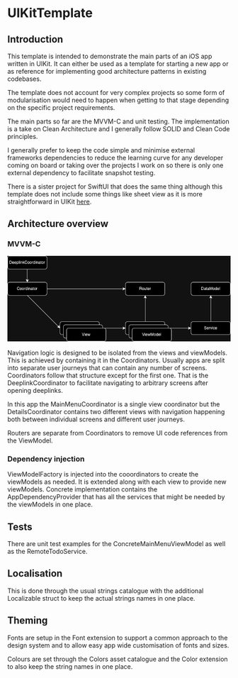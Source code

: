 # UIKitTemplate

## Introduction

This template is intended to demonstrate the main parts of an iOS app written in UIKit. It can either be used as a template for starting a new app or as reference for implementing good architecture patterns in existing codebases.

The template does not account for very complex projects so some form of modularisation would need to happen when getting to that stage depending on the specific project requirements.

The main parts so far are the MVVM-C and unit testing. The implementation is a take on Clean Architecture and I generally follow SOLID and Clean Code principles.

I generally prefer to keep the code simple and minimise external frameworks dependencies to reduce the learning curve for any developer coming on board or taking over the projects I work on so there is only one external dependency to facilitate snapshot testing.

There is a sister project for SwiftUI that does the same thing although this template does not include some things like sheet view as it is more straightforward in UIKit [here](https://github.com/igorest7/SwiftUITemplate). 

## Architecture overview

### MVVM-C

![Diagram](Template%20architecture.png)

Navigation logic is designed to be isolated from the views and viewModels. This is achieved by containing it in the Coordinators. Usually apps are split into separate user journeys that can contain any number of screens. Coordinators follow that structure except for the first one. That is the DeeplinkCoordinator to facilitate navigating to arbitrary screens after opening deeplinks. 

In this app the MainMenuCoordinator is a single view coordinator but the DetailsCoordinator contains two different views with navigation happening both between individual screens and different user journeys.

Routers are separate from Coordinators to remove UI code references from the ViewModel.

### Dependency injection

ViewModelFactory is injected into the cooordinators to create the viewModels as needed. It is extended along with each view to provide new viewModels. Concrete implementation contains the AppDependencyProvider that has all the services that might be needed by the viewModels in one place.

## Tests

There are unit test examples for the ConcreteMainMenuViewModel as well as the RemoteTodoService. 

## Localisation

This is done through the usual strings catalogue with the additional Localizable struct to keep the actual strings names in one place.

## Theming

Fonts are setup in the Font extension to support a common approach to the design system and to allow easy app wide customisation of fonts and sizes.

Colours are set through the Colors asset catalogue and the Color extension to also keep the string names in one place. 
